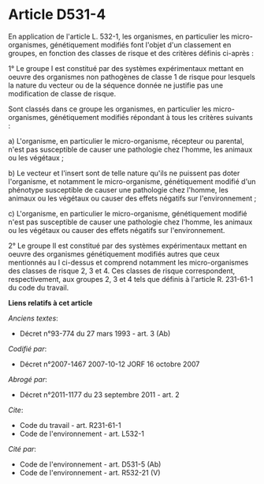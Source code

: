 # Article D531-4

En application de l'article L. 532-1, les organismes, en particulier les micro-organismes, génétiquement modifiés font
l'objet d'un classement en groupes, en fonction des classes de risque et des critères définis ci-après :

1° Le groupe I est constitué par des systèmes expérimentaux mettant en oeuvre des organismes non pathogènes de classe 1 de
risque pour lesquels la nature du vecteur ou de la séquence donnée ne justifie pas une modification de classe de risque.

Sont classés dans ce groupe les organismes, en particulier les micro-organismes, génétiquement modifiés répondant à tous les
critères suivants :

a) L'organisme, en particulier le micro-organisme, récepteur ou parental, n'est pas susceptible de causer une pathologie chez
l'homme, les animaux ou les végétaux ;

b) Le vecteur et l'insert sont de telle nature qu'ils ne puissent pas doter l'organisme, et notamment le micro-organisme,
génétiquement modifié d'un phénotype susceptible de causer une pathologie chez l'homme, les animaux ou les végétaux ou causer
des effets négatifs sur l'environnement ;

c) L'organisme, en particulier le micro-organisme, génétiquement modifié n'est pas susceptible de causer une pathologie chez
l'homme, les animaux ou les végétaux ou causer des effets négatifs sur l'environnement.

2° Le groupe II est constitué par des systèmes expérimentaux mettant en oeuvre des organismes génétiquement modifiés autres
que ceux mentionnés au I ci-dessus et comprend notamment les micro-organismes des classes de risque 2, 3 et 4. Ces classes de
risque correspondent, respectivement, aux groupes 2, 3 et 4 tels que définis à l'article R. 231-61-1 du code du travail.

**Liens relatifs à cet article**

_Anciens textes_:

  - Décret n°93-774 du 27 mars 1993 - art. 3 (Ab)

_Codifié par_:

  - Décret n°2007-1467 2007-10-12 JORF 16 octobre 2007

_Abrogé par_:

  - Décret n°2011-1177 du 23 septembre 2011 - art. 2

_Cite_:

  - Code du travail - art. R231-61-1
  - Code de l'environnement - art. L532-1

_Cité par_:

  - Code de l'environnement - art. D531-5 (Ab)
  - Code de l'environnement - art. R532-21 (V)
